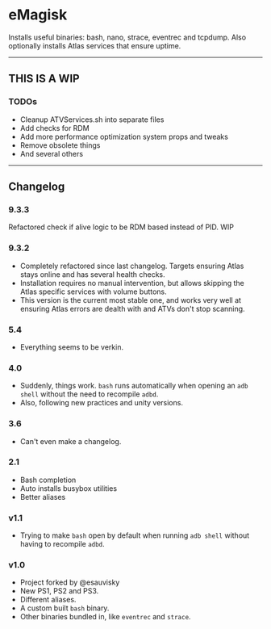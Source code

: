 # eMagisk

Installs useful binaries: bash, nano, strace, eventrec and tcpdump. Also optionally installs Atlas services that ensure uptime.

---

## THIS IS A WIP

### TODOs

- Cleanup ATVServices.sh into separate files
- Add checks for RDM
- Add more performance optimization system props and tweaks
- Remove obsolete things
- And several others

---

## Changelog

### 9.3.3

Refactored check if alive logic to be RDM based instead of PID. WIP

### 9.3.2

- Completely refactored since last changelog. Targets ensuring Atlas stays online and has several health checks.
- Installation requires no manual intervention, but allows skipping the Atlas specific services with volume buttons.
- This version is the current most stable one, and works very well at ensuring Atlas errors are dealth with and ATVs don't stop scanning.

### 5.4

- Everything seems to be verkin.

### 4.0

- Suddenly, things work. `bash` runs automatically when opening an `adb shell` without the need to recompile `adbd`.
- Also, following new practices and unity versions.

### 3.6

- Can't even make a changelog.

### 2.1

- Bash completion
- Auto installs busybox utilities
- Better aliases

### v1.1

- Trying to make `bash` open by default when running `adb shell` without having to recompile `adbd`.

### v1.0

- Project forked by @esauvisky
- New PS1, PS2 and PS3.
- Different aliases.
- A custom built `bash` binary.
- Other binaries bundled in, like `eventrec` and `strace`.
